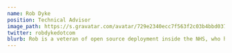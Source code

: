 ```yaml
---
name: Rob Dyke
position: Technical Advisor
image_path: https://s.gravatar.com/avatar/729e2340ecc7f563f2c03b4bbd0371c1?s=80
twitter: robdykedotcom
blurb: Rob is a veteran of open source deployment inside the NHS, who has developed innovative products and navigated the procurement and technical challenges that brings. He requires no food, has a photographic memory and knows where everyone's skeletons are buried.
---
```


